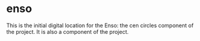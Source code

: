 # enso
This is the initial digital location for the Enso: the cen circles component of the project. It is also a component of the project.
